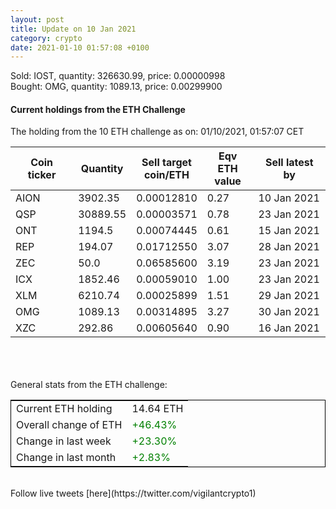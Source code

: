 ```yaml
---
layout: post
title: Update on 10 Jan 2021
category: crypto
date: 2021-01-10 01:57:08 +0100
---
```

<!-- Global site tag (gtag.js) - Google Analytics -->
<script async src="https://www.googletagmanager.com/gtag/js?id=UA-103831149-5"></script>
<script>
  window.dataLayer = window.dataLayer || [];
  function gtag(){dataLayer.push(arguments);}
  gtag('js', new Date());

  gtag('config', 'UA-103831149-5');
</script>
Sold: IOST, quantity:    326630.99, price:   0.00000998<br>Bought: OMG, quantity:      1089.13, price:   0.00299900<br>

#### Current holdings from the ETH Challenge

The holding from the 10 ETH challenge as on: 01/10/2021, 01:57:07 CET

|Coin ticker|Quantity|Sell target<br>coin/ETH|Eqv ETH<br>value|Sell latest by|
|-----------|--------|-----------|-----------|--------------|
AION|3902.35|  0.00012810|0.27|10 Jan 2021|
QSP|30889.55|  0.00003571|0.78|23 Jan 2021|
ONT|1194.5|  0.00074445|0.61|15 Jan 2021|
REP|194.07|  0.01712550|3.07|28 Jan 2021|
ZEC|50.0|  0.06585600|3.19|23 Jan 2021|
ICX|1852.46|  0.00059010|1.00|23 Jan 2021|
XLM|6210.74|  0.00025899|1.51|29 Jan 2021|
OMG|1089.13|  0.00314895|3.27|30 Jan 2021|
XZC|292.86|  0.00605640|0.90|16 Jan 2021|

<br>
<br>
<br>
General stats from the ETH challenge:

<table style="border:1px solid black;margin-left:auto;margin-right:auto;">
	<tbody>
	<tr>
		<td>Current ETH holding</td>
		<td>     14.64 ETH</td>
	</tr>
	<tr>
		<td>Overall change of ETH</td>
		<td><font color="green">+46.43%</font></td>
	</tr>
	<tr>
		<td>Change in last week</td>
		<td><font color="green">+23.30%</font></td>
	</tr>
	<tr>
		<td>Change in last month</td>
		<td><font color="green">+2.83%</font></td>
	</tr>
	</tbody>
</table>

<br>
Follow live tweets [here](https://twitter.com/vigilantcrypto1)
<br>
<br>